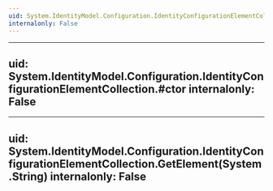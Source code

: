 ```yaml
---
uid: System.IdentityModel.Configuration.IdentityConfigurationElementCollection
internalonly: False
---
```


---
uid: System.IdentityModel.Configuration.IdentityConfigurationElementCollection.#ctor
internalonly: False
---

---
uid: System.IdentityModel.Configuration.IdentityConfigurationElementCollection.GetElement(System.String)
internalonly: False
---

